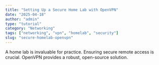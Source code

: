 ```yaml
---
title: "Setting Up a Secure Home Lab with OpenVPN"
date: "2025-04-18"
author: "admin"
type: "tutorial"
category: "Networking"
tags: ["networking", "vpn", "homelab", "security"]
slug: "secure-homelab-openvpn"
---
```


A home lab is invaluable for practice. Ensuring secure remote access is crucial. OpenVPN provides a robust, open-source solution.

